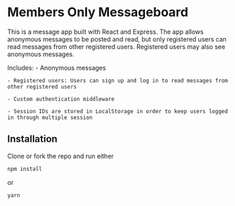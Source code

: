 # Members Only Messageboard

This is a message app built with React and Express. The app allows anonymous messages to be posted and read, but only registered users can read messages from other registered users. Registered users may also see anonymous messages.

Includes: 
    - Anonymous messages  

    - Registered users: Users can sign up and log in to read messages from other registered users  

    - Custom authentication middleware  

    - Session IDs are stored in LocalStorage in order to keep users logged in through multiple session 
    

## Installation

Clone or fork the repo and run either

```bash
npm install
```

or

```bash
yarn
```
